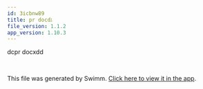 ```yaml
---
id: 3icbnw89
title: pr docdג
file_version: 1.1.2
app_version: 1.10.3
---
```


dcpr docxdd

<br/>

This file was generated by Swimm. [Click here to view it in the app](https://swimm-web-app.web.app/repos/Z2l0aHViJTNBJTNBTm9hUmVwbyUzQSUzQU5vYW96ZXI=/docs/3icbnw89).
